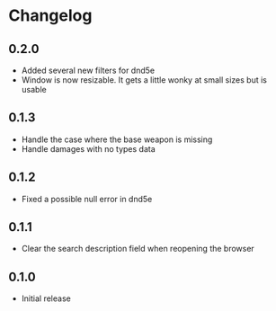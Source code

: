 # Changelog

## 0.2.0

* Added several new filters for dnd5e
* Window is now resizable. It gets a little wonky at small sizes but is usable


## 0.1.3

* Handle the case where the base weapon is missing
* Handle damages with no types data

## 0.1.2

* Fixed a possible null error in dnd5e

## 0.1.1

* Clear the search description field when reopening the browser

## 0.1.0

* Initial release
